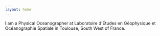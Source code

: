 ```yaml
---
layout: home
---
```


I am a Physical Oceanographer at Laboratoire d'Études en Géophysique et
Océanographie Spatiale in Toulouse, South West of France.